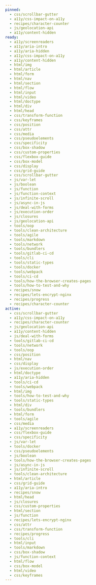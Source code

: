 ```yaml
---
pinned:
  - css/scrollbar-gutter
  - a11y/css-impact-on-a11y
  - recipes/character-counter
  - js/geolocation-api
  - a11y/content-hidden
ready:
  - a11y/screenreaders
  - a11y/aria-intro
  - a11y/aria-hidden
  - a11y/css-impact-on-a11y
  - a11y/content-hidden
  - html/img
  - html/article
  - html/form
  - html/nav
  - html/section
  - html/flow
  - html/input
  - html/video
  - html/doctype
  - html/div
  - html/head
  - css/transform-function
  - css/keyframes
  - css/position
  - css/attr
  - css/media
  - css/pseudoelements
  - css/specificity
  - css/box-shadow
  - css/custom-properties
  - css/flexbox-guide
  - css/box-model
  - css/display
  - css/grid-guide
  - css/scrollbar-gutter
  - js/var-let
  - js/boolean
  - js/function
  - js/function-context
  - js/infinite-scroll
  - js/async-in-js
  - js/deal-with-forms
  - js/execution-order
  - js/closures
  - js/geolocation-api
  - tools/oop
  - tools/clean-architecture
  - tools/agile
  - tools/markdown
  - tools/network
  - tools/bundlers
  - tools/gitlab-ci-cd
  - tools/cli
  - tools/static-types
  - tools/docker
  - tools/webpack
  - tools/ci-cd
  - tools/how-the-browser-creates-pages
  - tools/how-to-test-and-why
  - recipes/snow
  - recipes/lets-encrypt-nginx
  - recipes/progress
  - recipes/character-counter
active:
  - css/scrollbar-gutter
  - a11y/css-impact-on-a11y
  - recipes/character-counter
  - js/geolocation-api
  - a11y/content-hidden
  - js/deal-with-forms
  - tools/gitlab-ci-cd
  - tools/network
  - tools/oop
  - css/position
  - html/nav
  - css/display
  - js/execution-order
  - html/doctype
  - a11y/aria-hidden
  - tools/ci-cd
  - tools/webpack
  - html/img
  - tools/how-to-test-and-why
  - tools/static-types
  - html/div
  - tools/bundlers
  - html/form
  - tools/agile
  - css/media
  - a11y/screenreaders
  - css/flexbox-guide
  - css/specificity
  - js/var-let
  - tools/docker
  - css/pseudoelements
  - js/boolean
  - tools/how-the-browser-creates-pages
  - js/async-in-js
  - js/infinite-scroll
  - tools/clean-architecture
  - html/article
  - css/grid-guide
  - a11y/aria-intro
  - recipes/snow
  - html/head
  - js/closures
  - css/custom-properties
  - html/section
  - js/function
  - recipes/lets-encrypt-nginx
  - css/attr
  - css/transform-function
  - recipes/progress
  - tools/cli
  - html/input
  - tools/markdown
  - css/box-shadow
  - js/function-context
  - html/flow
  - css/box-model
  - html/video
  - css/keyframes
---
```


